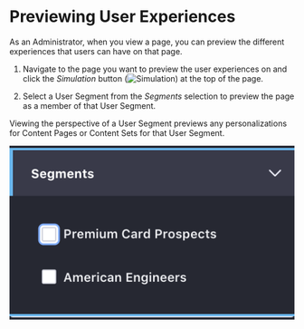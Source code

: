 # Previewing User Experiences

As an Administrator, when you view a page, you can preview the different experiences that users can have on that page.

1. Navigate to the page you want to preview the user experiences on and click the *Simulation* button (![Simulation](../../../../images/icon-simulation.png)) at the top of the page.
 
1. Select a User Segment from the *Segments* selection to preview the page as a member of that User Segment.
 
Viewing the perspective of a User Segment previews any personalizations for Content Pages or Content Sets for that User Segment.

![You can preview different experiences from the Preview Panel.](./previewing-user-experiences/images/01.png)